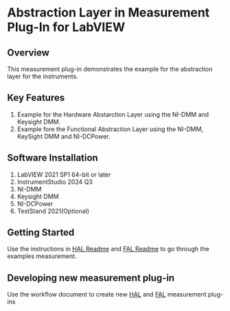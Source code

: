 # Abstraction Layer in Measurement Plug-In for LabVIEW

## Overview

This measurement plug-in demonstrates the example for the abstraction layer for the instruments.

## Key Features

1. Example for the Hardware Abstarction Layer using the NI-DMM and Keysight DMM.
2. Example fore the Functional Abstraction Layer using the NI-DMM, KeySight DMM and NI-DCPower.

## Software Installation
1. LabVIEW 2021 SP1 64-bit or later
2. InstrumentStudio 2024 Q3
3. NI-DMM
4. Keysight DMM
5. NI-DCPower
6. TestStand 2021(Optional)

## Getting Started

Use the instructions in [HAL Readme](https://github.com/NI-Measurement-Plug-Ins/abstraction-layer-labview/blob/main/Source/HAL%20Implementation/README.md) and [FAL Readme](https://github.com/NI-Measurement-Plug-Ins/abstraction-layer-labview/blob/main/Source/FAL%20Implementation/README.md) to go through the examples measurement.

## Developing new measurement plug-in

Use the workflow document to create new [HAL](https://github.com/NI-Measurement-Plug-Ins/abstraction-layer-labview/blob/main/Docs/HAL%20Docs/HAL%20in%20Measurement%20Plug-Ins.md) and [FAL](https://github.com/NI-Measurement-Plug-Ins/abstraction-layer-labview/blob/main/Docs/FAL%20Docs/FAL%20in%20Measurement%20Plug-Ins.md) measurement plug-ins